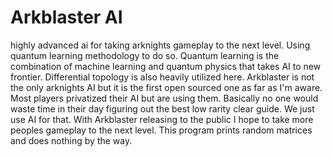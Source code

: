 # Arkblaster AI

highly advanced ai for taking arknights gameplay to the next level. Using quantum learning methodology to do so. Quantum learning
is the combination of machine learning and quantum physics that takes AI to new frontier. Differential topology is also
heavily utilized here. Arkblaster is not the only arknights AI but  it is the first open sourced one as far as I'm aware. Most players
privatized their AI but are using them. Basically no one would waste time in their day figuring out the best low rarity clear guide. We just
use AI for that. With Arkblaster releasing to the public I hope to take more peoples gameplay to the next level. This program prints random 
matrices and does nothing by the way.


